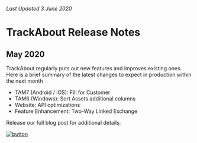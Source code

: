 *Last Updated 3 June 2020*

# TrackAbout Release Notes 
## May 2020

TrackAbout regularly puts out new features and improves existing ones. Here is a brief summary of the latest changes to expect in production within the next month

* TAM7 (Android / iOS): Fill for Customer
* TAM6 (Windows): Sort Assets additional columns
* Website:  API optimizations
* Feature Enhancement: Two-Way Linked Exchange

Release our full blog post for additional details:

[![button](https://cdn2.hubspot.net/hubfs/5113190/Release%20Notes%20Icon-1.png)](https://corp.trackabout.com/releasenotes/release-notes-blog-may-2020)




